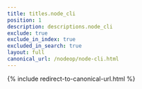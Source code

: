```yaml
---
title: titles.node_cli
position: 1
description: descriptions.node_cli
exclude: true
exclude_in_index: true
excluded_in_search: true
layout: full
canonical_url: /nodeop/node-cli.html
---
```

{% include redirect-to-canonical-url.html %}
